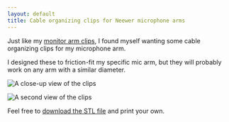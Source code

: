 ```yaml
---
layout: default
title: Cable organizing clips for Neewer microphone arms
---
```


Just like my [monitor arm clips](/3dprint/vivo-monitor-arm-clips/), I found myself wanting some cable organizing clips for my microphone arm.

I designed these to friction-fit my specific mic arm, but they will probably work on any arm with a similar diameter.

![A close-up view of the clips](/assets/printables/neewer-mic-arm-clips/close.JPG)

![A second view of the clips](/assets/printables/neewer-mic-arm-clips/far.JPG)

Feel free to [download the STL file](/assets/printables/neewer-mic-arm-clips/neewer-mic-arm-clips.stl) and print your own.
